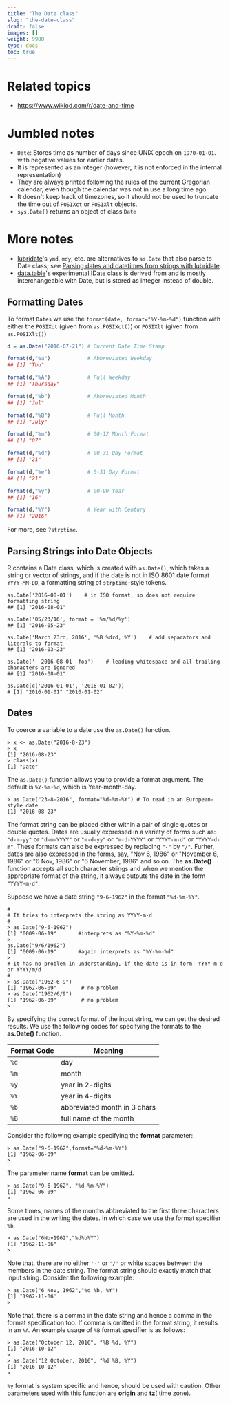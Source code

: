 ```yaml
---
title: "The Date class"
slug: "the-date-class"
draft: false
images: []
weight: 9980
type: docs
toc: true
---
```


# Related topics

 - https://www.wikiod.com/r/date-and-time

# Jumbled notes

- `Date`: Stores time as number of days since UNIX epoch on `1970-01-01`. with negative values for earlier dates.
- It is represented as an integer (however, it is not enforced in the internal representation)
- They are always printed following the rules of the current Gregorian calendar, even though the calendar was not in use a long time ago. 
- It doesn't keep track of timezones, so it should not be used to truncate the time out of `POSIXct` or `POSIXlt` objects.
- `sys.Date()` returns an object of class `Date`

# More notes
- [lubridate](https://github.com/hadley/lubridate)'s `ymd`, `mdy`, etc. are alternatives to `as.Date` that also parse to Date class; see [Parsing dates and datetimes from strings with lubridate](https://www.wikiod.com/r/date-and-time/date-and-time/7018/parsing-dates-and-datetimes-from-strings-with-lubridate).
- [data.table](https://github.com/Rdatatable/data.table/wiki)'s experimental IDate class is derived from and is mostly interchangeable with Date, but is stored as integer instead of double.

## Formatting Dates
To format `Dates` we use the `format(date, format="%Y-%m-%d")` function with either the `POSIXct` (given from `as.POSIXct()`) or `POSIXlt` (given from `as.POSIXlt()`)

```r
d = as.Date("2016-07-21") # Current Date Time Stamp

format(d,"%a")            # Abbreviated Weekday
## [1] "Thu"

format(d,"%A")            # Full Weekday
## [1] "Thursday"

format(d,"%b")            # Abbreviated Month
## [1] "Jul"

format(d,"%B")            # Full Month
## [1] "July"

format(d,"%m")            # 00-12 Month Format
## [1] "07"

format(d,"%d")            # 00-31 Day Format
## [1] "21"

format(d,"%e")            # 0-31 Day Format
## [1] "21"

format(d,"%y")            # 00-99 Year
## [1] "16"

format(d,"%Y")            # Year with Century
## [1] "2016"
```

For more, see `?strptime`.

## Parsing Strings into Date Objects
R contains a Date class, which is created with `as.Date()`, which takes a string or vector of strings, and if the date is not in ISO 8601 date format `YYYY-MM-DD`, a formatting string of `strptime`-style tokens.

    as.Date('2016-08-01')    # in ISO format, so does not require formatting string
    ## [1] "2016-08-01"

    as.Date('05/23/16', format = '%m/%d/%y')
    ## [1] "2016-05-23"

    as.Date('March 23rd, 2016', '%B %drd, %Y')    # add separators and literals to format
    ## [1] "2016-03-23"

    as.Date('  2016-08-01  foo')    # leading whitespace and all trailing characters are ignored
    ## [1] "2016-08-01"

    as.Date(c('2016-01-01', '2016-01-02'))
    # [1] "2016-01-01" "2016-01-02"



## Dates
To coerce a variable to a date use the `as.Date()` function. 

    > x <- as.Date("2016-8-23")
    > x
    [1] "2016-08-23"
    > class(x)
    [1] "Date"

The `as.Date()` function allows you to provide a format argument. The default is `%Y-%m-%d`, which is Year-month-day.

    > as.Date("23-8-2016", format="%d-%m-%Y") # To read in an European-style date
    [1] "2016-08-23"

The format string can be placed either within a pair of single quotes or double quotes.  Dates are usually expressed in a variety of forms such as: `"d-m-yy"` or `"d-m-YYYY"` or `"m-d-yy"` or `"m-d-YYYY"` or `"YYYY-m-d"` or `"YYYY-d-m"`. These formats can also be expressed by replacing `"-"` by `"/"`. Furher, dates are also expressed in the forms, say, "Nov 6, 1986" or "November 6, 1986" or "6 Nov, 1986" or "6 November, 1986" and so on. The **as.Date()** function accepts all such character strings and when we mention the appropriate format of the string, it always outputs the date in the form `"YYYY-m-d"`.

Suppose we have a date string `"9-6-1962"` in the format `"%d-%m-%Y"`.

    #
    # It tries to interprets the string as YYYY-m-d
    #
    > as.Date("9-6-1962")
    [1] "0009-06-19"       #interprets as "%Y-%m-%d"
    > 
    as.Date("9/6/1962")
    [1] "0009-06-19"       #again interprets as "%Y-%m-%d"
    >
    # It has no problem in understanding, if the date is in form  YYYY-m-d or YYYY/m/d
    #
    > as.Date("1962-6-9")
    [1] "1962-06-09"        # no problem
    > as.Date("1962/6/9")
    [1] "1962-06-09"        # no problem
    > 
    
By specifying the correct format of the input string, we can get the desired results. We use the following codes for specifying the formats to the **as.Date()** function.



|Format Code | Meaning |
| ------ | ------ |
| `%d`   | day   |
| `%m`   | month|
| `%y`   | year in 2-digits|
| `%Y`   | year in 4-digits|
| `%b`   | abbreviated month in 3 chars|
| `%B`   | full name of the month|


Consider the following example specifying the **format** parameter:

    
    > as.Date("9-6-1962",format="%d-%m-%Y")
    [1] "1962-06-09"
    >

The parameter name **format** can be omitted.

    > as.Date("9-6-1962", "%d-%m-%Y")
    [1] "1962-06-09"
    >

Some times, names of the months abbreviated to the first three characters are used in the writing the dates. In which case we use the format specifier `%b`.

    > as.Date("6Nov1962","%d%b%Y")
    [1] "1962-11-06"
    >

Note that, there are no either `'-'` or `'/'` or white spaces between the members in the date string. The format string should exactly match that input string. Consider the following example:

    > as.Date("6 Nov, 1962","%d %b, %Y")
    [1] "1962-11-06"
    >

 
Note that, there is a comma in the date string and hence a comma in the format specification too. If comma is omitted in the format string, it results in an `NA`. An example usage of `%B` format specifier is as follows:

    > as.Date("October 12, 2016", "%B %d, %Y")
    [1] "2016-10-12"
    >
    > as.Date("12 October, 2016", "%d %B, %Y")
    [1] "2016-10-12"
    > 


`%y` format is system specific and hence, should be used with caution. Other parameters used with this function are **origin** and **tz**( time zone).






